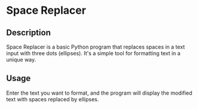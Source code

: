 # Space Replacer

## Description
Space Replacer is a basic Python program that replaces spaces in a text input with three dots (ellipses). It's a simple tool for formatting text in a unique way.

## Usage
Enter the text you want to format, and the program will display the modified text with spaces replaced by ellipses.

